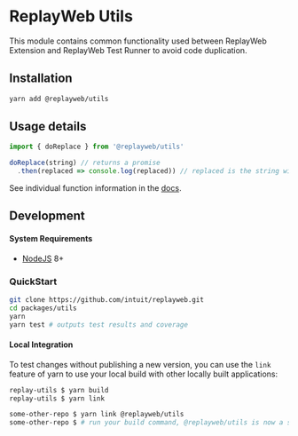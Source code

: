 # ReplayWeb Utils

This module contains common functionality used between ReplayWeb Extension and ReplayWeb Test Runner to avoid code duplication.

## Installation

```sh
yarn add @replayweb/utils
```

## Usage details

```js
import { doReplace } from '@replayweb/utils'

doReplace(string) // returns a promise
  .then(replaced => console.log(replaced)) // replaced is the string with all replacements done
```

See individual function information in the [docs](src/README.md).

## Development

#### System Requirements

- [NodeJS](https://nodejs.org/en/) 8+

### QuickStart

```sh
git clone https://github.com/intuit/replayweb.git
cd packages/utils
yarn
yarn test # outputs test results and coverage
```

#### Local Integration

To test changes without publishing a new version, you can use the `link` feature of yarn to use your local build with other locally built applications:

```sh
replay-utils $ yarn build
replay-utils $ yarn link

some-other-repo $ yarn link @replayweb/utils
some-other-repo $ # run your build command, @replayweb/utils is now a symlink to your local build of replay-utils
```
